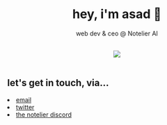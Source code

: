 <div align="center">
  <h1>hey, i'm asad 👋</h1>
  <p>web dev & ceo @ Notelier AI</p>

  <br />
  <img src="https://lanyard-profile-readme.vercel.app/api/314903667574702080" />
  <br /><br />
  </div>
  <h2>let's get in touch, via...</h2>
  <li><a href="mailto:arcodez@protonmail.com">email</a></li>
  <li><a href="https://twitter.com/arcodez">twitter</a></li>
  <li><a href="https://discord.gg/https://discord.gg/sweetsuite-development-717176804716183602">the notelier discord</a></li>
</div>
